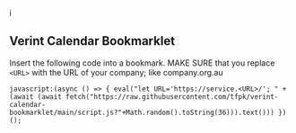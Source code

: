 i

##  Verint Calendar Bookmarklet

Insert the following code into a bookmark. MAKE SURE that you replace `<URL>`  with the URL of your company; like company.org.au

```
javascript:(async () => { eval("let URL='https://service.<URL>/'; " +(await (await fetch("https://raw.githubusercontent.com/tfpk/verint-calendar-bookmarklet/main/script.js?"+Math.random().toString(36))).text())) })();
```
